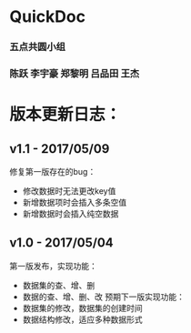 # QuickDoc
### 五点共圆小组
### 陈跃 李宇豪 郑黎明 吕品田 王杰

版本更新日志：
====
v1.1 - 2017/05/09
----
修复第一版存在的bug：
* 修改数据时无法更改key值
* 新增数据项时会插入多条空值
* 新增数据时会插入纯空数据

v1.0 - 2017/05/04
----
第一版发布，实现功能：
* 数据集的查、增、删
* 数据的查、增、删、改
预期下一版实现功能：
* 数据集的修改，数据集的创建时间
* 数据结构修改，适应多种数据形式
